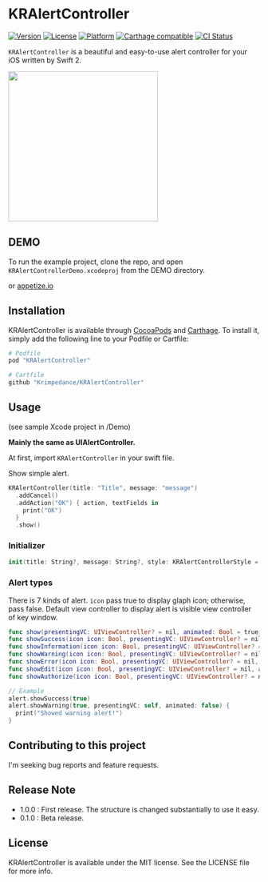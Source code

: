 # KRAlertController

[![Version](https://img.shields.io/cocoapods/v/KRAlertController.svg?style=flat)](http://cocoapods.org/pods/KRAlertController)
[![License](https://img.shields.io/cocoapods/l/KRAlertController.svg?style=flat)](http://cocoapods.org/pods/KRAlertController)
[![Platform](https://img.shields.io/cocoapods/p/KRAlertController.svg?style=flat)](http://cocoapods.org/pods/KRAlertController)
[![Carthage compatible](https://img.shields.io/badge/Carthage-compatible-4BC51D.svg?style=flat)](https://github.com/Carthage/Carthage)
[![CI Status](http://img.shields.io/travis/krimpedance/KRAlertController.svg?style=flat)](https://travis-ci.org/krimpedance/KRAlertController)

`KRAlertController` is a beautiful and easy-to-use alert controller for your iOS written by Swift 2.

<img src="./Images/styles.png" height=300>

## DEMO
To run the example project, clone the repo, and open `KRAlertControllerDemo.xcodeproj` from the DEMO directory.

or [appetize.io](https://appetize.io/app/jc2066a1jncndy2uet7wkp0ykg)

## Installation
KRAlertController is available through [CocoaPods](http://cocoapods.org) and [Carthage](https://github.com/Carthage/Carthage). 
To install it, simply add the following line to your Podfile or Cartfile:

```ruby
# Podfile
pod "KRAlertController"
```

```ruby
# Cartfile
github "Krimpedance/KRAlertController"
```

## Usage
(see sample Xcode project in /Demo)

**Mainly the same as UIAlertController.**

At first, import `KRAlertController` in your swift file.

Show simple alert.

```Swift
KRAlertController(title: "Title", message: "message")
  .addCancel()
  .addAction("OK") { action, textFields in
    print("OK")
  }
  .show()
```

### Initializer
```Swift
init(title: String?, message: String?, style: KRAlertControllerStyle = .Alert)
```

### Alert types
There is 7 kinds of alert.
`icon` pass true to display glaph icon; otherwise, pass false.
Default view controller to display alert is visible view controller of key window.
```Swift
func show(presentingVC: UIViewController? = nil, animated: Bool = true, completion: (() -> ())? = nil)
func showSuccess(icon icon: Bool, presentingVC: UIViewController? = nil, animated: Bool = true, completion: (() -> ())? = nil)
func showInformation(icon icon: Bool, presentingVC: UIViewController? = nil, animated: Bool = true, completion: (() -> ())? = nil)
func showWarning(icon icon: Bool, presentingVC: UIViewController? = nil, animated: Bool = true, completion: (() -> ())? = nil)
func showError(icon icon: Bool, presentingVC: UIViewController? = nil, animated: Bool = true, completion: (() -> ())? = nil)
func showEdit(icon icon: Bool, presentingVC: UIViewController? = nil, animated: Bool = true, completion: (() -> ())? = nil)
func showAuthorize(icon icon: Bool, presentingVC: UIViewController? = nil, animated: Bool = true, completion: (() -> ())? = nil)
```

```Swift
// Example
alert.showSuccess(true)
alert.showWarning(true, presentingVC: self, animated: false) {
  print("Showed warning alert!")
}
```

## Contributing to this project
I'm seeking bug reports and feature requests.

## Release Note
- 1.0.0 : First release. The structure is changed substantially to use it easy.
- 0.1.0 : Beta release.

## License
KRAlertController is available under the MIT license. See the LICENSE file for more info.
